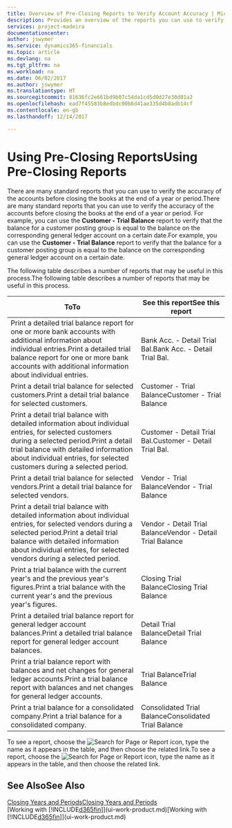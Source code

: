 ```yaml
---
title: Overview of Pre-Closing Reports to Verify Account Accuracy | Microsoft Docs
description: Provides an overview of the reports you can use to verify the accuracy of accounts before closing the books at the end of a year or period.
services: project-madeira
documentationcenter: 
author: jswymer
ms.service: dynamics365-financials
ms.topic: article
ms.devlang: na
ms.tgt_pltfrm: na
ms.workload: na
ms.date: 06/02/2017
ms.author: jswymer
ms.translationtype: HT
ms.sourcegitcommit: 81636fc2e661bd9b07c54da1cd5d0d27e30d01a2
ms.openlocfilehash: ead7f45583b8edbdc00b6d41ae335d4b8adb14cf
ms.contentlocale: en-gb
ms.lasthandoff: 12/14/2017

---
```

# <a name="using-pre-closing-reports"></a><span data-ttu-id="58f6b-103">Using Pre-Closing Reports</span><span class="sxs-lookup"><span data-stu-id="58f6b-103">Using Pre-Closing Reports</span></span>
<span data-ttu-id="58f6b-104">There are many standard reports that you can use to verify the accuracy of the accounts before closing the books at the end of a year or period.</span><span class="sxs-lookup"><span data-stu-id="58f6b-104">There are many standard reports that you can use to verify the accuracy of the accounts before closing the books at the end of a year or period.</span></span> <span data-ttu-id="58f6b-105">For example, you can use the **Customer - Trial Balance** report to verify that the balance for a customer posting group is equal to the balance on the corresponding general ledger account on a certain date.</span><span class="sxs-lookup"><span data-stu-id="58f6b-105">For example, you can use the **Customer - Trial Balance** report to verify that the balance for a customer posting group is equal to the balance on the corresponding general ledger account on a certain date.</span></span>

<span data-ttu-id="58f6b-106">The following table describes a number of reports that may be useful in this process.</span><span class="sxs-lookup"><span data-stu-id="58f6b-106">The following table describes a number of reports that may be useful in this process.</span></span>

| <span data-ttu-id="58f6b-107">To</span><span class="sxs-lookup"><span data-stu-id="58f6b-107">To</span></span> | <span data-ttu-id="58f6b-108">See this report</span><span class="sxs-lookup"><span data-stu-id="58f6b-108">See this report</span></span> |
| --- | --- |
| <span data-ttu-id="58f6b-109">Print a detailed trial balance report for one or more bank accounts with additional information about individual entries.</span><span class="sxs-lookup"><span data-stu-id="58f6b-109">Print a detailed trial balance report for one or more bank accounts with additional information about individual entries.</span></span> |<span data-ttu-id="58f6b-110">Bank Acc. - Detail Trial Bal.</span><span class="sxs-lookup"><span data-stu-id="58f6b-110">Bank Acc. - Detail Trial Bal.</span></span> |
| <span data-ttu-id="58f6b-111">Print a detail trial balance for selected customers.</span><span class="sxs-lookup"><span data-stu-id="58f6b-111">Print a detail trial balance for selected customers.</span></span> |<span data-ttu-id="58f6b-112">Customer - Trial Balance</span><span class="sxs-lookup"><span data-stu-id="58f6b-112">Customer - Trial Balance</span></span> |
| <span data-ttu-id="58f6b-113">Print a detail trial balance with detailed information about individual entries, for selected customers during a selected period.</span><span class="sxs-lookup"><span data-stu-id="58f6b-113">Print a detail trial balance with detailed information about individual entries, for selected customers during a selected period.</span></span> |<span data-ttu-id="58f6b-114">Customer - Detail Trial Bal.</span><span class="sxs-lookup"><span data-stu-id="58f6b-114">Customer - Detail Trial Bal.</span></span> |
| <span data-ttu-id="58f6b-115">Print a detail trial balance for selected vendors.</span><span class="sxs-lookup"><span data-stu-id="58f6b-115">Print a detail trial balance for selected vendors.</span></span> |<span data-ttu-id="58f6b-116">Vendor - Trial Balance</span><span class="sxs-lookup"><span data-stu-id="58f6b-116">Vendor - Trial Balance</span></span> |
| <span data-ttu-id="58f6b-117">Print a detail trial balance with detailed information about individual entries, for selected vendors during a selected period.</span><span class="sxs-lookup"><span data-stu-id="58f6b-117">Print a detail trial balance with detailed information about individual entries, for selected vendors during a selected period.</span></span> |<span data-ttu-id="58f6b-118">Vendor - Detail Trial Balance</span><span class="sxs-lookup"><span data-stu-id="58f6b-118">Vendor - Detail Trial Balance</span></span> |
| <span data-ttu-id="58f6b-119">Print a trial balance with the current year's and the previous year's figures.</span><span class="sxs-lookup"><span data-stu-id="58f6b-119">Print a trial balance with the current year's and the previous year's figures.</span></span> |<span data-ttu-id="58f6b-120">Closing Trial Balance</span><span class="sxs-lookup"><span data-stu-id="58f6b-120">Closing Trial Balance</span></span> |
| <span data-ttu-id="58f6b-121">Print a detailed trial balance report for general ledger account balances.</span><span class="sxs-lookup"><span data-stu-id="58f6b-121">Print a detailed trial balance report for general ledger account balances.</span></span> |<span data-ttu-id="58f6b-122">Detail Trial Balance</span><span class="sxs-lookup"><span data-stu-id="58f6b-122">Detail Trial Balance</span></span> |
| <span data-ttu-id="58f6b-123">Print a trial balance report with balances and net changes for general ledger accounts.</span><span class="sxs-lookup"><span data-stu-id="58f6b-123">Print a trial balance report with balances and net changes for general ledger accounts.</span></span> |<span data-ttu-id="58f6b-124">Trial Balance</span><span class="sxs-lookup"><span data-stu-id="58f6b-124">Trial Balance</span></span> |
| <span data-ttu-id="58f6b-125">Print a trial balance for a consolidated company.</span><span class="sxs-lookup"><span data-stu-id="58f6b-125">Print a trial balance for a consolidated company.</span></span> |<span data-ttu-id="58f6b-126">Consolidated Trial Balance</span><span class="sxs-lookup"><span data-stu-id="58f6b-126">Consolidated Trial Balance</span></span> |

<span data-ttu-id="58f6b-127">To see a report, choose the ![Search for Page or Report](media/ui-search/search_small.png "Search for Page or Report icon") icon, type the name as it appears in the table, and then choose the related link.</span><span class="sxs-lookup"><span data-stu-id="58f6b-127">To see a report, choose the ![Search for Page or Report](media/ui-search/search_small.png "Search for Page or Report icon") icon, type the name as it appears in the table, and then choose the related link.</span></span>

## <a name="see-also"></a><span data-ttu-id="58f6b-128">See Also</span><span class="sxs-lookup"><span data-stu-id="58f6b-128">See Also</span></span>
[<span data-ttu-id="58f6b-129">Closing Years and Periods</span><span class="sxs-lookup"><span data-stu-id="58f6b-129">Closing Years and Periods</span></span>](year-close-years-periods.md)  
<span data-ttu-id="58f6b-130">[Working with [!INCLUDE[d365fin](includes/d365fin_md.md)]](ui-work-product.md)</span><span class="sxs-lookup"><span data-stu-id="58f6b-130">[Working with [!INCLUDE[d365fin](includes/d365fin_md.md)]](ui-work-product.md)</span></span>


